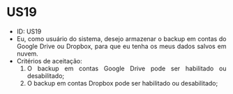 # US19

<ul>
<li> ID: US19</li>
<li align="justify">Eu, como usuário do sistema, desejo armazenar o backup em contas do Google Drive ou Dropbox, para que eu tenha os meus dados salvos em nuvem.</li>

<li align="justify"> Critérios de aceitação:
    <ol>
    <li>O backup em contas Google Drive pode ser habilitado ou desabilitado;</li>
    <li>O backup em contas Dropbox pode ser habilitado ou desabilitado;</li>
    </ol>

</li>